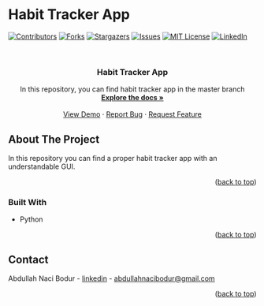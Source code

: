 #   Habit Tracker App
<!-- Improved compatibility of back to top link: See: https://github.com/othneildrew/Best-README-Template/pull/73 -->
<a name="readme-top"></a>
<!--
*** Thanks for checking out the Best-README-Template. If you have a suggestion
*** that would make this better, please fork the repo and create a pull request
*** or simply open an issue with the tag "enhancement".
*** Don't forget to give the project a star!
*** Thanks again! Now go create something AMAZING! :D
-->



<!-- PROJECT SHIELDS -->
<!--
*** I'm using markdown "reference style" links for readability.
*** Reference links are enclosed in brackets [ ] instead of parentheses ( ).
*** See the bottom of this document for the declaration of the reference variables
*** for contributors-url, forks-url, etc. This is an optional, concise syntax you may use.
*** https://www.markdownguide.org/basic-syntax/#reference-style-links
-->
[![Contributors][contributors-shield]][contributors-url]
[![Forks][forks-shield]][forks-url]
[![Stargazers][stars-shield]][stars-url]
[![Issues][issues-shield]][issues-url]
[![MIT License][license-shield]][license-url]
[![LinkedIn][linkedin-shield]][linkedin-url]



<!-- PROJECT LOGO -->
<br />
<div align="center">
  

  <h3 align="center">Habit Tracker App</h3>

  <p align="center">
    In this repository, you can find habit tracker app in the master branch
    <br />
    <a href="https://github.com/abdullahnb1/habit_tracker_app"><strong>Explore the docs »</strong></a>
    <br />
    <br />
    <a href="https://github.com/abdullahnb1/habit_tracker_app">View Demo</a>
    ·
    <a href="https://github.com/abdullahnb1/habit_tracker_app/issues">Report Bug</a>
    ·
    <a href="https://github.com/abdullahnb1/habit_tracker_app/issues">Request Feature</a>
  </p>
</div>




<!-- ABOUT THE PROJECT -->
## About The Project

In this repository you can find a proper habit tracker app with an understandable GUI.
<p align="right">(<a href="#readme-top">back to top</a>)</p>



### Built With

* Python

<p align="right">(<a href="#readme-top">back to top</a>)</p>






<!-- CONTACT -->
## Contact

Abdullah Naci Bodur - [linkedin](https://www.linkedin.com/in/abdullahnacibodur/) - abdullahnacibodur@gmail.com


<p align="right">(<a href="#readme-top">back to top</a>)</p>







<!-- MARKDOWN LINKS & IMAGES -->
<!-- https://www.markdownguide.org/basic-syntax/#reference-style-links -->
[contributors-shield]: https://img.shields.io/github/contributors/abdullahnb1/habit_tracker_app.svg?style=for-the-badge
[contributors-url]: https://github.com/abdullahnb1/habit_tracker_app/graphs/contributors
[forks-shield]: https://img.shields.io/github/forks/abdullahnb1/habit_tracker_app.svg?style=for-the-badge
[forks-url]: https://github.com/abdullahnb1/habit_tracker_app/graphs/network/members
[stars-shield]: https://img.shields.io/github/stars/abdullahnb1/habit_tracker_app.svg?style=for-the-badge
[stars-url]: https://github.com/abdullahnb1/habit_tracker_app/graphs/stargazers
[issues-shield]: https://img.shields.io/github/issues/abdullahnb1/habit_tracker_app.svg?style=for-the-badge
[issues-url]: https://github.com/abdullahnb1/habit_tracker_app/graphs/issues
[license-shield]: https://img.shields.io/github/license/abdullahnb1/habit_tracker_app.svg?style=for-the-badge
[license-url]: https://github.com/abdullahnb1/habit_tracker_app/blob/master/LICENSE.txt
[linkedin-shield]: https://img.shields.io/badge/-LinkedIn-black.svg?style=for-the-badge&logo=linkedin&colorB=555
[linkedin-url]: https://linkedin.com/in/abdullahnacibodur
[product-screenshot]: images/screenshot.png
[Next.js]: https://img.shields.io/badge/next.js-000000?style=for-the-badge&logo=nextdotjs&logoColor=white
[Next-url]: https://nextjs.org/
[React.js]: https://img.shields.io/badge/React-20232A?style=for-the-badge&logo=react&logoColor=61DAFB
[React-url]: https://reactjs.org/
[Vue.js]: https://img.shields.io/badge/Vue.js-35495E?style=for-the-badge&logo=vuedotjs&logoColor=4FC08D
[Vue-url]: https://vuejs.org/
[Angular.io]: https://img.shields.io/badge/Angular-DD0031?style=for-the-badge&logo=angular&logoColor=white
[Angular-url]: https://angular.io/
[Svelte.dev]: https://img.shields.io/badge/Svelte-4A4A55?style=for-the-badge&logo=svelte&logoColor=FF3E00
[Svelte-url]: https://svelte.dev/
[Laravel.com]: https://img.shields.io/badge/Laravel-FF2D20?style=for-the-badge&logo=laravel&logoColor=white
[Laravel-url]: https://laravel.com
[Bootstrap.com]: https://img.shields.io/badge/Bootstrap-563D7C?style=for-the-badge&logo=bootstrap&logoColor=white
[Bootstrap-url]: https://getbootstrap.com
[JQuery.com]: https://img.shields.io/badge/jQuery-0769AD?style=for-the-badge&logo=jquery&logoColor=white
[JQuery-url]: https://jquery.com 

